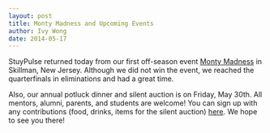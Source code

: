 ```yaml
---
layout: post
title: Monty Madness and Upcoming Events
author: Ivy Wong
date: 2014-05-17
---
```

StuyPulse returned today from our first off-season event [Monty Madness](http://www.montymadness.com/) in Skillman, New Jersey. Although we did not win the event, we reached the quarterfinals in eliminations and had a great time. 

Also, our annual potluck dinner and silent auction is on Friday, May 30th. All mentors, alumni, parents, and students are welcome! You can sign up with any contributions (food, drinks, items for the silent auction) [here](https://docs.google.com/forms/d/1SMglViR9fvY1K5qDmPw9W2Qy0pnWMAKKKFkyoVuro-A/viewform). We hope to see you there! 
